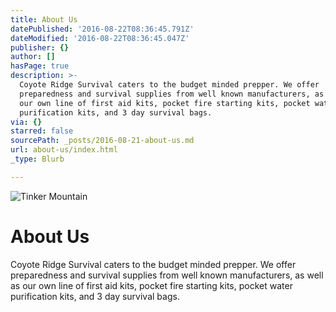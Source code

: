 ```yaml
---
title: About Us
datePublished: '2016-08-22T08:36:45.791Z'
dateModified: '2016-08-22T08:36:45.047Z'
publisher: {}
author: []
hasPage: true
description: >-
  Coyote Ridge Survival caters to the budget minded prepper. We offer
  preparedness and survival supplies from well known manufacturers, as well as
  our own line of first aid kits, pocket fire starting kits, pocket water
  purification kits, and 3 day survival bags.
via: {}
starred: false
sourcePath: _posts/2016-08-21-about-us.md
url: about-us/index.html
_type: Blurb

---
```

![Tinker Mountain](https://the-grid-user-content.s3-us-west-2.amazonaws.com/bccb98ce-8b9f-4d84-9797-aea36561360d.jpg)

# About Us

Coyote Ridge Survival caters to the budget minded prepper. We offer preparedness and survival supplies from well known manufacturers, as well as our own line of first aid kits, pocket fire starting kits, pocket water purification kits, and 3 day survival bags.